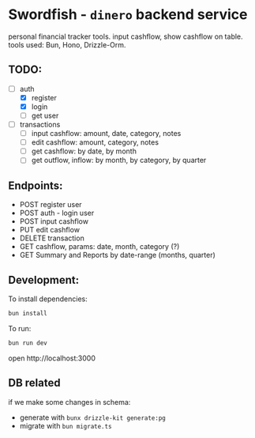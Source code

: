 # Swordfish - `dinero` backend service

personal financial tracker tools. input cashflow, show cashflow on table. tools used: Bun, Hono, Drizzle-Orm.

## TODO:

- [ ] auth
  - [x] register
  - [x] login
  - [ ] get user
- [ ] transactions
  - [ ] input cashflow: amount, date, category, notes
  - [ ] edit cashflow: amount, category, notes
  - [ ] get cashflow: by date, by month
  - [ ] get outflow, inflow: by month, by category, by quarter

## Endpoints:

- POST register user
- POST auth - login user
- POST input cashflow
- PUT edit cashflow
- DELETE transaction
- GET cashflow, params: date, month, category (?)
- GET Summary and Reports by date-range (months, quarter)

## Development:

To install dependencies:

```sh
bun install
```

To run:

```sh
bun run dev
```

open http://localhost:3000

## DB related

if we make some changes in schema:

- generate with `bunx drizzle-kit generate:pg`
- migrate with `bun migrate.ts`
